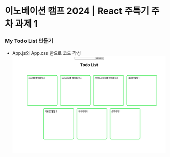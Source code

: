 # 이노베이션 캠프 2024 | React 주특기 주차 과제 1

### My Todo List 만들기

- App.js와 App.css 만으로 코드 작성
  ![alt text](image.png)
